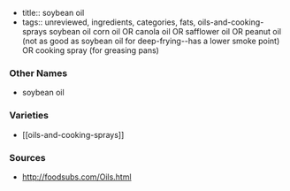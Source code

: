 - title:: soybean oil
- tags:: unreviewed, ingredients, categories, fats, oils-and-cooking-sprays
soybean oil corn oil OR canola oil OR safflower oil OR peanut oil (not as good as soybean oil for deep-frying--has a lower smoke point) OR cooking spray (for greasing pans)

### Other Names

* soybean oil

### Varieties

* [[oils-and-cooking-sprays]]

### Sources
* http://foodsubs.com/Oils.html
